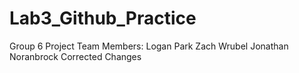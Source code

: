 # Lab3_Github_Practice
Group 6
Project Team Members:
Logan Park
Zach Wrubel
Jonathan Noranbrock
Corrected Changes
